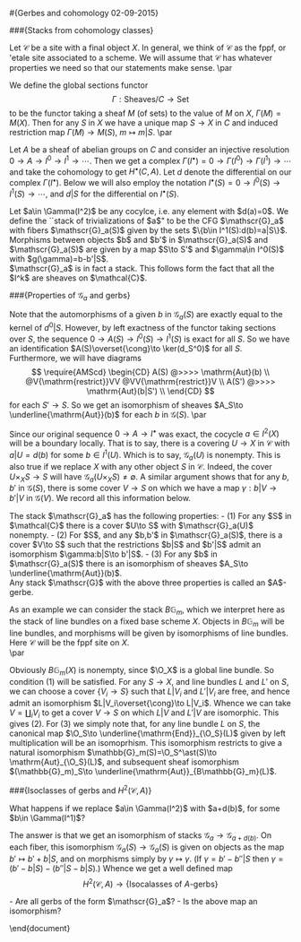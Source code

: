 #{Gerbes and cohomology 02-09-2015}

###{Stacks from cohomology classes}

Let $\mathcal{C}$ be a site with a final object $X$.  In general, we think of $\mathcal{C}$ as the fppf, or \'etale site associated to a scheme.  We will assume that $\mathcal{C}$ has whatever properties we need so that our statements make sense.
\par

We define the global sections functor
$$
\Gamma:\mathrm{Sheaves}/C\to \mathrm{Set}
$$
to be the functor taking a sheaf $M$ (of sets) to the value of $M$ on $X$, $\Gamma(M)=M(X)$.  Then for any $S$ in $X$ we have a unique map $S\to X$ in $C$ and induced restriction map $\Gamma(M)\to M(S)$, $m\mapsto m|S$.
\par

Let $A$ be a sheaf of abelian groups on $C$ and consider an injective resolution $0\to A\to I^0\to I^1\to \cdots$.  Then we get a complex $\Gamma(I^\bullet)=0\to \Gamma(I^0)\to \Gamma(I^1)\to\cdots$ and take the cohomology to get $H^\bullet(C,A)$.  Let $d$ denote the differential on our complex $\Gamma(I^\bullet)$.  Below we will also employ the notation $I^\bullet(S)=0\to I^0(S)\to I^1(S)\to\cdots$, and $d|S$ for the differential on $I^\bullet(S)$.

<div class="definition">
Let $a\in \Gamma(I^2)$ be any cocylce, i.e. any element with $d(a)=0$.  We define the ``stack of trivializations of $a$" to be the CFG $\mathscr{G}_a$ with fibers $\mathscr{G}_a(S)$ given by the sets $\{b\in I^1(S):d(b)=a|S\}$.  Morphisms between objects $b$ and $b'$ in $\mathscr{G}_a(S)$ and $\mathscr{G}_a(S)$ are given by a map $S\to S'$ and $\gamma\in I^0(S)$ with $g(\gamma)=b-b'|S$.
</div>

<div class="claim">
$\mathscr{G}_a$ is in fact a stack.  This follows form the fact that all the $I^k$ are sheaves on $\mathcal{C}$.
</div>

###{Properties of $\mathscr{G}_a$ and gerbs}

Note that the automorphisms of a given $b$ in $\mathscr{G}_a(S)$ are exactly equal to the kernel of $d^0|S$.  However, by left exactness of the functor taking sections over $S$, the sequence $0\to A(S)\to I^0(S)\to I^1(S)$ is exact for all $S$.  So we have an identification $A(S)\overset{\cong}\to \ker(d_S^0)$ for all $S$.  Furthermore, we will have diagrams
$$
\require{AMScd} \begin{CD}
A(S) @>>>> \mathrm{Aut}(b) \\
@V{\mathrm{restrict}}VV @VV{\mathrm{restrict}}V \\
A(S') @>>>> \mathrm{Aut}(b|S') \\
\end{CD}
$$
for each $S'\to S$.  So we get an isomorphism of sheaves $A_S\to \underline{\mathrm{Aut}}(b)$ for each $b$ in $\mathscr{G}(S)$.
\par

Since our original sequence $0\to A\to I^\bullet$ was exact, the cocycle $a\in I^2(X)$ will be a boundary locally.  That is to say, there is a covering $U\to X$ in $\mathcal{C}$ with $a|U=d(b)$ for some $b\in I^1(U)$.  Which is to say, $\mathscr{G}_a(U)$ is nonempty.  This is also true if we replace $X$ with any other object $S$ in $\mathcal{C}$.  Indeed, the cover $U\times_X S\to S$ will have $\mathscr{G}_a(U\times_X S)\neq \emptyset$.  A similar argument shows that for any $b,b'$ in $\mathscr{G}(S)$, there is some cover $V\to S$ on which we have a map $\gamma:b|V\to b'|V$ in $\mathscr{G}(V)$.  We record all this information below.

<div class="proposition">
The stack $\mathscr{G}_a$ has the following properties:
- (1) For any $S$ in $\mathcal{C}$ there is a cover $U\to S$ with $\mathscr{G}_a(U)$ nonempty.
- (2) For $S$, and any $b,b'$ in $\mathscr{G}_a(S)$, there is a cover $V\to S$ such that the restrictions $b|S$ and $b'|S$ admit an isomorphism $\gamma:b|S\to b'|S$.
- (3) For any $b$ in $\mathscr{G}_a(S)$ there is an isomorphism of sheaves $A_S\to \underline{\mathrm{Aut}}(b)$.
</div>

<div class="definition">
Any stack $\mathscr{G}$ with the above three properties is called an $A$-gerbe.
</div>

As an example we can consider the stack $B\mathbb{G}_m$, which we interpret here as the stack of line bundles on a fixed base scheme $X$.  Objects in $B\mathbb{G}_m$ will be line bundles, and morphisms will be given by isomorphisms of line bundles.  Here $\mathcal{C}$ will be the fppf site on $X$.  
\par

Obviously $B\mathbb{G}_m(X)$ is nonempty, since $\O_X$ is a global line bundle.  So condition (1) will be satisfied.  For any $S\to X$, and line bundles $L$ and $L'$ on $S$, we can choose a cover $\{V_i\to S\}$ such that $L|V_i$ and $L'|V_i$ are free, and hence admit an isomorphism $L|V_i\overset{\cong}\to L|V_i$.  Whence we can take $V=\coprod_i V_i$ to get a cover $V\to S$ on which $L|V$ and $L'|V$ are isomorphic.  This gives (2).  For (3) we simply note that, for any line bundle $L$ on $S$, the canonical map $\O_S\to \underline{\mathrm{End}}_{\O_S}(L)$ given by left multiplication will be an isomoprhism.  This isomorphism restricts to give a natural isomorphism $\mathbb{G}_m(S)=\O_S^\ast(S)\to \mathrm{Aut}_{\O_S}(L)$, and subsequent sheaf isomorphism $(\mathbb{G}_m)_S\to \underline{\mathrm{Aut}}_{B\mathbb{G}_m}(L)$.

###{Isoclasses of gerbs and $H^2(\mathcal{C},A)$}

<div class="question">
What happens if we replace $a\in \Gamma(I^2)$ with $a+d(b)$, for some $b\in \Gamma(I^1)$?
</div>

The answer is that we get an isomorphism of stacks $\mathscr{G}_a\to \mathscr{G}_{a+d(b)}$.  On each fiber, this isomorphism $\mathscr{G}_a(S)\to \mathscr{G}_a(S)$ is given on objects as the map $b'\mapsto b'+b|S$, and on morphisms simply by $\gamma\mapsto \gamma$.  (If $\gamma=b'-b''|S$ then $\gamma=(b'-b|S)-(b''|S-b|S)$.)  Whence we get a well defined map
$$
H^2(\mathcal{C},A)\to \{\text{Isocalasses of $A$-gerbs}\}
$$

<div class="questions">
- Are all gerbs of the form $\mathscr{G}_a$?
- Is the above map an isomorphism?
</div>

\end{document}











